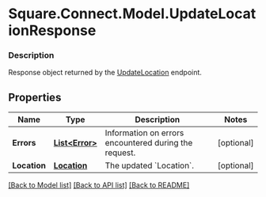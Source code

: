 # Square.Connect.Model.UpdateLocationResponse

### Description

Response object returned by the [UpdateLocation](#endpoint-updatelocation) endpoint.

## Properties

Name | Type | Description | Notes
------------ | ------------- | ------------- | -------------
**Errors** | [**List&lt;Error&gt;**](Error.md) | Information on errors encountered during the request. | [optional] 
**Location** | [**Location**](Location.md) | The updated &#x60;Location&#x60;. | [optional] 



[[Back to Model list]](../README.md#documentation-for-models) [[Back to API list]](../README.md#documentation-for-api-endpoints) [[Back to README]](../README.md)

